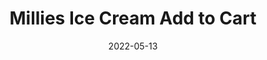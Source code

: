 ---
layout: post
title: 'Millies Ice Cream Add to Cart'
video-link: "https://ant.umn.edu/embedded/knzmsrkoqu"
date: 2022-05-13
application: millies
flow-type: add to cart
tags: [web, commerce, food]
---